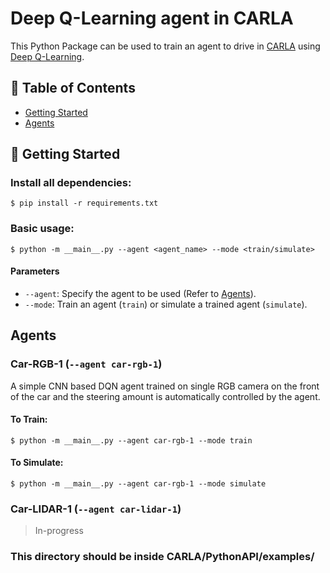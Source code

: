 # Deep Q-Learning agent in CARLA

This Python Package can be used to train an agent to drive in [CARLA](https://carla.org/) using [Deep Q-Learning](https://www.tensorflow.org/agents/tutorials/0_intro_rl).


## 📝 Table of Contents

- [Getting Started](#getting_started)
- [Agents](#agents)


## 🏁 Getting Started <a name = "getting_started"></a>

### Install all dependencies:
```
$ pip install -r requirements.txt
```
### Basic usage:
```
$ python -m __main__.py --agent <agent_name> --mode <train/simulate>
```

#### Parameters
  - `--agent`: Specify the agent to be used (Refer to [Agents](#agents)).
  - `--mode`: Train an agent (`train`) or simulate a trained agent (`simulate`).


## Agents <a name = "agents"></a>

### Car-RGB-1 (`--agent car-rgb-1`)

A simple CNN based DQN agent trained on single RGB camera on the front of the car and the steering amount is automatically controlled by the agent.

#### To Train:
```
$ python -m __main__.py --agent car-rgb-1 --mode train
```

#### To Simulate:
```
$ python -m __main__.py --agent car-rgb-1 --mode simulate
```

### Car-LIDAR-1 (`--agent car-lidar-1`)
> In-progress


### This directory should be inside CARLA/PythonAPI/examples/
